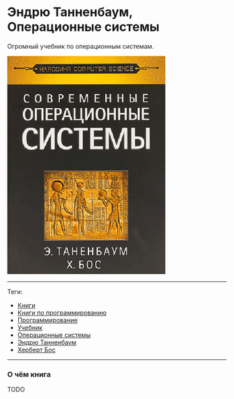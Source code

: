 # Эндрю Танненбаум, Операционные системы

Огромный учебник по операционным системам.

![cover](Эндрю%20Танненбаум%20-%20Операционные%20системы.png)

---

Теги:

- [Книги](../../_tags/Книги.md)
- [Книги по программированию](../../_tags/Книги%20по%20программированию.md)
- [Программирование](../../_tags/Программирование.md)
- [Учебник](../../_tags/Учебник.md)
- [Операционные системы](../../_tags/Операционные%20системы.md)
- [Эндрю Танненбаум](../../_tags/Эндрю%20Танненбаум.md)
- [Херберт Бос](../../_tags/Херберт%20Бос.md)

---

### О чём книга

TODO
